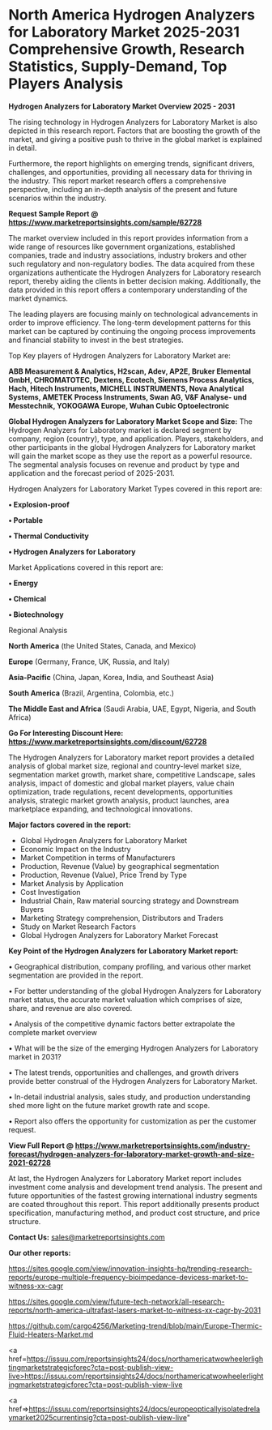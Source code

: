 # North America Hydrogen Analyzers for Laboratory Market 2025-2031 Comprehensive Growth, Research Statistics, Supply-Demand,  Top Players Analysis

<Strong> Hydrogen Analyzers for Laboratory Market Overview 2025 - 2031</strong>

The rising technology in Hydrogen Analyzers for Laboratory Market is also depicted in this research report. Factors that are boosting the growth of the market, and giving a positive push to thrive in the global market is explained in detail.

Furthermore, the report highlights on emerging trends, significant drivers, challenges, and opportunities, providing all necessary data for thriving in the industry. This report market research offers a comprehensive perspective, including an in-depth analysis of the present and future scenarios within the industry.

<strong>Request Sample Report @ <a href=https://www.marketreportsinsights.com/sample/62728>https://www.marketreportsinsights.com/sample/62728</a></strong>

The market overview included in this report provides information from a wide range of resources like government organizations, established companies, trade and industry associations, industry brokers and other such regulatory and non-regulatory bodies. The data acquired from these organizations authenticate the Hydrogen Analyzers for Laboratory research report, thereby aiding the clients in better decision making. Additionally, the data provided in this report offers a contemporary understanding of the market dynamics.

The leading players are focusing mainly on technological advancements in order to improve efficiency. The long-term development patterns for this market can be captured by continuing the ongoing process improvements and financial stability to invest in the best strategies.

Top Key players of Hydrogen Analyzers for Laboratory Market are:

<strong>ABB Measurement & Analytics, H2scan, Adev, AP2E, Bruker Elemental GmbH, CHROMATOTEC, Dextens, Ecotech, Siemens Process Analytics, Hach, Hitech Instruments, MICHELL INSTRUMENTS, Nova Analytical Systems, AMETEK Process Instruments, Swan AG, V&F Analyse- und Messtechnik, YOKOGAWA Europe, Wuhan Cubic Optoelectronic</strong>

<strong><b>Global Hydrogen Analyzers for Laboratory Market Scope and Size:</b></strong>
The Hydrogen Analyzers for Laboratory market is declared segment by company, region (country), type, and application. Players, stakeholders, and other participants in the global Hydrogen Analyzers for Laboratory market will gain the market scope as they use the report as a powerful resource. The segmental analysis focuses on revenue and product by type and application and the forecast period of 2025-2031.

Hydrogen Analyzers for Laboratory Market Types covered in this report are:

<strong>• Explosion-proof

• Portable

• Thermal Conductivity

• Hydrogen Analyzers for Laboratory</strong>

Market Applications covered in this report are:

<strong>• Energy

• Chemical

• Biotechnology</strong> 

Regional Analysis

<strong>North America</strong> (the United States, Canada, and Mexico)

<strong>Europe</strong> (Germany, France, UK, Russia, and Italy)

<strong>Asia-Pacific</strong> (China, Japan, Korea, India, and Southeast Asia)

<strong>South America</strong> (Brazil, Argentina, Colombia, etc.)

<strong>The Middle East and Africa</strong> (Saudi Arabia, UAE, Egypt, Nigeria, and South Africa)

<strong>Go For Interesting Discount Here: <a href=https://www.marketreportsinsights.com/discount/62728>https://www.marketreportsinsights.com/discount/62728</a></strong>

The Hydrogen Analyzers for Laboratory market report provides a detailed analysis of global market size, regional and country-level market size, segmentation market growth, market share, competitive Landscape, sales analysis, impact of domestic and global market players, value chain optimization, trade regulations, recent developments, opportunities analysis, strategic market growth analysis, product launches, area marketplace expanding, and technological innovations.

<strong><b>Major factors covered in the report:</b></strong>
<ul>
  <li>Global Hydrogen Analyzers for Laboratory Market </li>
  <li>Economic Impact on the Industry</li>
  <li>Market Competition in terms of Manufacturers</li>
  <li>Production, Revenue (Value) by geographical segmentation</li>
  <li>Production, Revenue (Value), Price Trend by Type</li>
  <li>Market Analysis by Application</li>
  <li>Cost Investigation</li>
  <li>Industrial Chain, Raw material sourcing strategy and Downstream Buyers</li>
  <li>Marketing Strategy comprehension, Distributors and Traders</li>
  <li>Study on Market Research Factors</li>
  <li>Global Hydrogen Analyzers for Laboratory Market Forecast</li>
</ul>

<strong><b>Key Point of the Hydrogen Analyzers for Laboratory Market report:</b></strong>

• Geographical distribution, company profiling, and various other market segmentation are provided in the report.

• For better understanding of the global Hydrogen Analyzers for Laboratory market status, the accurate market valuation which comprises of size, share, and revenue are also covered.

• Analysis of the competitive dynamic factors better extrapolate the complete market overview

• What will be the size of the emerging Hydrogen Analyzers for Laboratory market in 2031?

• The latest trends, opportunities and challenges, and growth drivers provide better construal of the Hydrogen Analyzers for Laboratory Market.

• In-detail industrial analysis, sales study, and production understanding shed more light on the future market growth rate and scope.

• Report also offers the opportunity for customization as per the customer request.

<strong><b>View Full Report @ <a href=https://www.marketreportsinsights.com/industry-forecast/hydrogen-analyzers-for-laboratory-market-growth-and-size-2021-62728>https://www.marketreportsinsights.com/industry-forecast/hydrogen-analyzers-for-laboratory-market-growth-and-size-2021-62728</a></b></strong>


At last, the Hydrogen Analyzers for Laboratory Market report includes investment come analysis and development trend analysis. The present and future opportunities of the fastest growing international industry segments are coated throughout this report. This report additionally presents product specification, manufacturing method, and product cost structure, and price structure.

<strong>Contact Us:</strong>
sales@marketreportsinsights.com

<strong>Our other reports:</strong>

<a href=https://sites.google.com/view/innovation-insights-hq/trending-research-reports/europe-multiple-frequency-bioimpedance-devicess-market-to-witness-xx-cagr>https://sites.google.com/view/innovation-insights-hq/trending-research-reports/europe-multiple-frequency-bioimpedance-devicess-market-to-witness-xx-cagr</a>

<a href=https://sites.google.com/view/future-tech-network/all-research-reports/north-america-ultrafast-lasers-market-to-witness-xx-cagr-by-2031>https://sites.google.com/view/future-tech-network/all-research-reports/north-america-ultrafast-lasers-market-to-witness-xx-cagr-by-2031</a>

<a href=https://github.com/cargo4256/Marketing-trend/blob/main/Europe-Thermic-Fluid-Heaters-Market.md>https://github.com/cargo4256/Marketing-trend/blob/main/Europe-Thermic-Fluid-Heaters-Market.md</a>

<a href=https://issuu.com/reportsinsights24/docs/northamericatwowheelerlightingmarketstrategicforec?cta=post-publish-view-live>https://issuu.com/reportsinsights24/docs/northamericatwowheelerlightingmarketstrategicforec?cta=post-publish-view-live</a>

<a href=>https://issuu.com/reportsinsights24/docs/europeopticallyisolatedrelaymarket2025currentinsig?cta=post-publish-view-live</a>"
